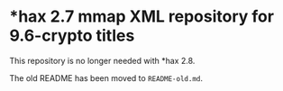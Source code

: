 # \*hax 2.7 mmap XML repository for 9.6-crypto titles
This repository is no longer needed with \*hax 2.8.

The old README has been moved to `README-old.md`.
